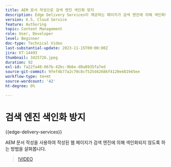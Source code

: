 ```yaml
---
title: AEM 문서 작성으로 검색 엔진 색인화 방지
description: Edge Delivery Services이 제공하는 페이지가 검색 엔진에 의해 색인화되지 않도록 합니다.
version: 6.5, Cloud Service
feature: Authoring
topic: Content Management
role: User, Developer
level: Beginner
doc-type: Technical Video
last-substantial-update: 2023-11-15T00:00:00Z
jira: KT-14493
thumbnail: 3425726.jpeg
duration: 92
exl-id: fa22fa48-667b-42bc-9b6e-d8a8935fa7ed
source-git-commit: 9fef4b77a2c70c8cf525d42686f4120e481945ee
workflow-type: tm+mt
source-wordcount: '42'
ht-degree: 0%

---
```


# 검색 엔진 색인화 방지

{{edge-delivery-services}}

AEM 문서 작성을 사용하여 작성된 웹 페이지가 검색 엔진에 의해 색인화되지 않도록 하는 방법을 살펴봅니다.

>[!VIDEO](https://video.tv.adobe.com/v/3425726/?learn=on)
